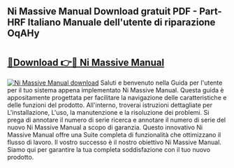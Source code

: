 ## Ni Massive Manual Download gratuit PDF - Part-HRF Italiano Manuale dell'utente di riparazione OqAHy

# <h2><a href="http://df99our.blite.top/?on=Ni+Massive+Manual">🔗Download 👉🔴 Ni Massive Manual</a></h2>

[![Ni Massive Manual download](https://i.imgur.com/lujVjoI.png)](http://df99our.blite.top/?on=Ni+Massive+Manual)
Saluti e benvenuto nella Guida per l'utente per il tuo sistema appena implementato Ni Massive Manual. Questa guida è appositamente progettata per facilitare la navigazione delle caratteristiche e delle funzioni del prodotto. All'interno, troverai istruzioni dettagliate per L'installazione, L'uso, la manutenzione e la risoluzione dei problemi. Si prega di annotare il numero di serie ricerca e annotare il numero di serie del nuovo Ni Massive Manual a scopo di garanzia. Questo innovativo Ni Massive Manual offre una Suite completa di funzionalità che ottimizzano il flusso di lavoro. Il vostro successo è il nostro obiettivo Ni Massive Manual. Siamo qui per garantire la tua completa soddisfazione con il tuo nuovo prodotto.
